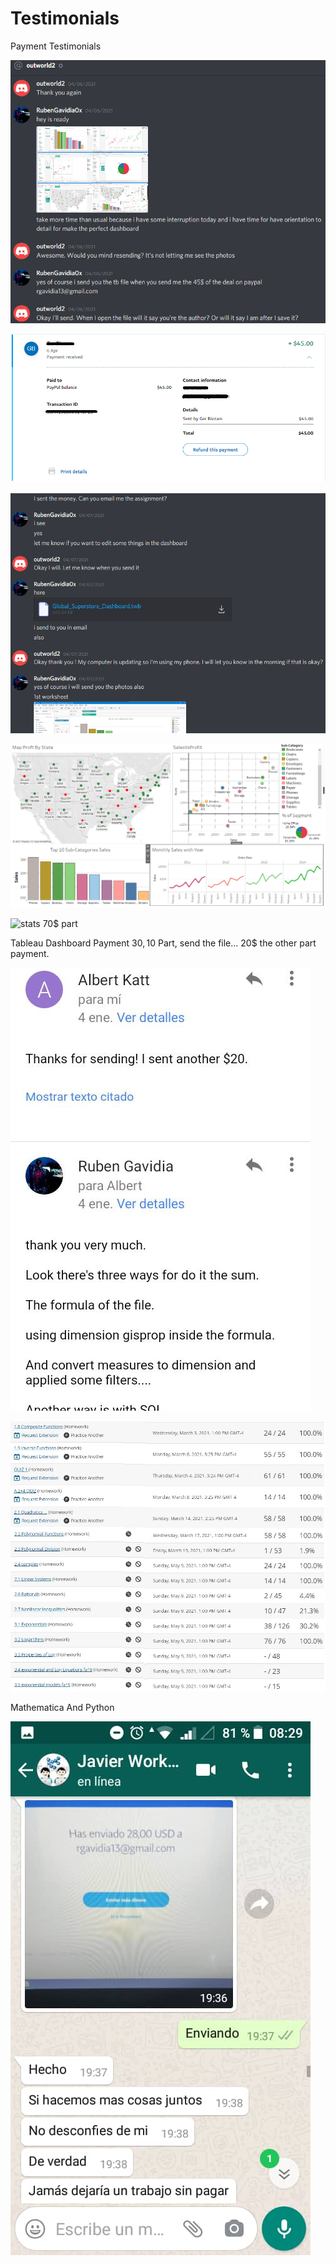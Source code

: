 # Testimonials
Payment Testimonials

![](https://github.com/RubenGavidia/Tableau_Portfolio/blob/main/Visuals.png/Payment%20Dashboard%20By%20State%20Testimonial0.png)

![](https://github.com/RubenGavidia/Tableau_Portfolio/blob/main/Visuals.png/Payment%20Dashboard%20By%20State%20Testimonial1.png)

![](https://github.com/RubenGavidia/Tableau_Portfolio/blob/main/Visuals.png/Payment%20Dashboard%20By%20State%20Testimonial2.png?raw=true)

![](https://github.com/RubenGavidia/Tableau_Portfolio/blob/main/Visuals.png/Payment%20Dashboard%20By%20State%20Testimonial3.png)

![stats 70$ part](https://github.com/RubenGavidia/Statistics-Stochastic_Portfolio_RubenGavidia0x/blob/master/Milton-Friedman.R/100%25%20OF%20SCORE%20INTERVAL%20CONFIDENCE%20AND%20NORMAL%20DISTRIBUTION.png?raw=true)

Tableau Dashboard Payment 30$, 10$ Part, send the file... 20$ the other part payment.

![Dashboard 1](https://github.com/RubenGavidia/Testimonials/blob/main/WhatsApp%20Image%202021-01-19%20at%2003.05.25.jpeg?raw=true)

![Dashboard 1](https://github.com/RubenGavidia/Testimonials/blob/main/100%25%20of%20score%20testimonials.jpg?raw=true)

Mathematica And Python

![Mathematica](https://github.com/RubenGavidia/Testimonials/blob/main/testimonials.jpg?raw=true)
